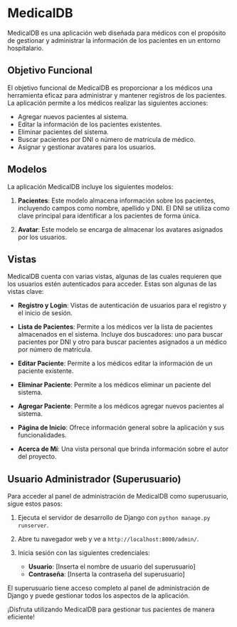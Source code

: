 # MedicalDB

MedicalDB es una aplicación web diseñada para médicos con el propósito de gestionar y administrar la información de los pacientes en un entorno hospitalario.

## Objetivo Funcional

El objetivo funcional de MedicalDB es proporcionar a los médicos una herramienta eficaz para administrar y mantener registros de los pacientes. La aplicación permite a los médicos realizar las siguientes acciones:

- Agregar nuevos pacientes al sistema.
- Editar la información de los pacientes existentes.
- Eliminar pacientes del sistema.
- Buscar pacientes por DNI o número de matrícula de médico.
- Asignar y gestionar avatares para los usuarios.

## Modelos

La aplicación MedicalDB incluye los siguientes modelos:

1. **Pacientes**: Este modelo almacena información sobre los pacientes, incluyendo campos como nombre, apellido y DNI. El DNI se utiliza como clave principal para identificar a los pacientes de forma única.

2. **Avatar**: Este modelo se encarga de almacenar los avatares asignados por los usuarios.

## Vistas

MedicalDB cuenta con varias vistas, algunas de las cuales requieren que los usuarios estén autenticados para acceder. Estas son algunas de las vistas clave:

- **Registro y Login**: Vistas de autenticación de usuarios para el registro y el inicio de sesión.

- **Lista de Pacientes**: Permite a los médicos ver la lista de pacientes almacenados en el sistema. Incluye dos buscadores: uno para buscar pacientes por DNI y otro para buscar pacientes asignados a un médico por número de matrícula.

- **Editar Paciente**: Permite a los médicos editar la información de un paciente existente.

- **Eliminar Paciente**: Permite a los médicos eliminar un paciente del sistema.

- **Agregar Paciente**: Permite a los médicos agregar nuevos pacientes al sistema.

- **Página de Inicio**: Ofrece información general sobre la aplicación y sus funcionalidades.

- **Acerca de Mí**: Una vista personal que brinda información sobre el autor del proyecto.

## Usuario Administrador (Superusuario)

Para acceder al panel de administración de MedicalDB como superusuario, sigue estos pasos:

1. Ejecuta el servidor de desarrollo de Django con `python manage.py runserver`.

2. Abre tu navegador web y ve a `http://localhost:8000/admin/`.

3. Inicia sesión con las siguientes credenciales:
   - **Usuario**: [Inserta el nombre de usuario del superusuario]
   - **Contraseña**: [Inserta la contraseña del superusuario]

El superusuario tiene acceso completo al panel de administración de Django y puede gestionar todos los aspectos de la aplicación.

¡Disfruta utilizando MedicalDB para gestionar tus pacientes de manera eficiente!
